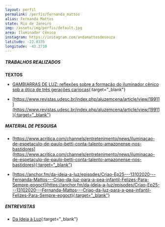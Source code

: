 ```yaml
---
layout: perfil
permalink: /perfis/fernanda_mattos
alias: Fernanda Mattos
state: Rio de Janeiro
img: /assets/img/perfis/default.jpg
area: Iluminador Cênica
instagram: https://instagram.com/andamattosdesouza
latitude: -22.8335
longitude: -43.2710
---
```


##### **TRABALHOS REALIZADOS**

**TEXTOS**

- [GAMBIARRAS DE LUZ: reflexões sobre a formação do iluminador cênico sob a ótica de três gerações cariocas](http://ppgac-ecoufrj.com.br/uploads/f/s/disserta-fernanda-mattos_bpfr.pdf){:target="_blank"}

- [https://www.revistas.udesc.br/index.php/aluzemcena/article/view/19911](https://www.revistas.udesc.br/index.php/aluzemcena/article/view/19911){:target="_blank"}

##### **MATERIAL DE PESQUISA**

- [https://www.acritica.com/channels/entretenimento/news/iluminacao-de-espetaculo-de-paulo-betti-conta-talento-amazonense-nos-bastidores](https://www.acritica.com/channels/entretenimento/news/iluminacao-de-espetaculo-de-paulo-betti-conta-talento-amazonense-nos-bastidores){:target="_blank"}

- [https://anchor.fm/da-ideia-a-luz/episodes/Criao-Ep25---13102020---Fernanda-Mattos---Criao-da-luz-para-a-pea-infantil-Felizes-Para-Sempre-eogoct](https://anchor.fm/da-ideia-a-luz/episodes/Criao-Ep25---13102020---Fernanda-Mattos---Criao-da-luz-para-a-pea-infantil-Felizes-Para-Sempre-eogoct){:target="_blank"}

##### **ENTREVISTAS**

- [Da Ideia à Luz](https://www.youtube.com/watch?v=ZiiscGZRpKo){:target="_blank"}
